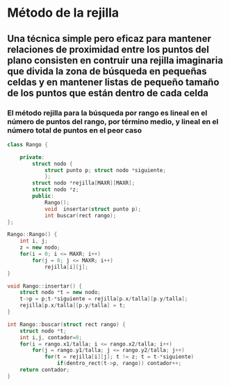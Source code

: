 # Método de la rejilla

## Una técnica simple pero eficaz para mantener relaciones de proximidad entre los puntos del plano consisten en contruir una rejilla imaginaria que divida la zona de búsqueda en pequeñas celdas y en mantener listas de pequeño tamaño de los puntos que están dentro de cada celda

### El método rejilla para la búsqueda por rango es lineal en el número de puntos del rango, por término medio, y lineal en el número total de puntos en el peor caso


```C++
class Rango {

	private:
		struct nodo {
			struct punto p; struct nodo *siguiente;
			};
		struct nodo *rejilla[MAXR][MAXR];
		struct nodo *z;
		public:
			Rango();
			void  insertar(struct punto p);
			int buscar(rect rango);
};

Rango::Rango() {
	int i, j;
	z = new nodo;
	for(i = 0; i <= MAXR; i++)
		for(j = 0; j <= MAXR; i++)
			rejilla[i][j];
}

void Rango::insertar() {
	struct nodo *t = new nodo;
	t->p = p;t-*siguiente = rejilla[p.x/talla][p.y/talla];
	rejilla[p.x/talla][p.y/talla] = t;
}

int Rango::buscar(struct rect rango) {
	struct nodo *t;
	int i,j, contador=0;
	for(i = rango.x1/talla; i <= rango.x2/talla; i++)
		for(j = rango.y1/talla; j <= rango.y2/talla; j++)
			for(t = rejilla[i][j]; t != z; t = t-*siguiente)
				if(dentro_rect(t->p, rango)) contador++;
	return contador;
}
 
```
